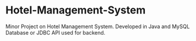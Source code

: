 # Hotel-Management-System
Minor Project on Hotel Management System.  Developed in Java and MySQL Database or JDBC API used for backend.
